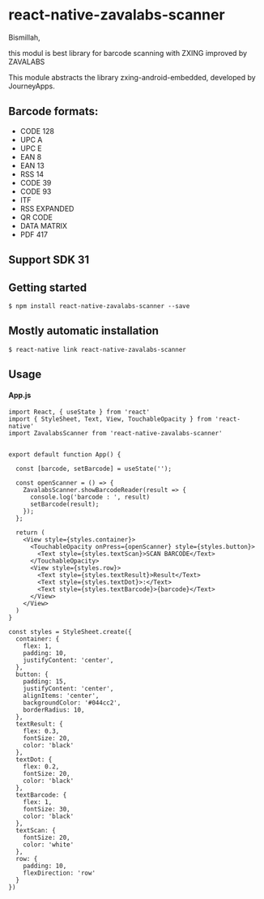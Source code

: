 # react-native-zavalabs-scanner

Bismillah,

this modul is best library for barcode scanning with ZXING improved by ZAVALABS

This module abstracts the library zxing-android-embedded, developed by JourneyApps.

## Barcode formats:

- CODE 128
- UPC A
- UPC E
- EAN 8
- EAN 13
- RSS 14
- CODE 39
- CODE 93
- ITF
- RSS EXPANDED
- QR CODE
- DATA MATRIX
- PDF 417

## Support SDK 31

## Getting started

```$ npm install react-native-zavalabs-scanner --save```

## Mostly automatic installation

```$ react-native link react-native-zavalabs-scanner```

## Usage 

#### App.js 

```
import React, { useState } from 'react'
import { StyleSheet, Text, View, TouchableOpacity } from 'react-native'
import ZavalabsScanner from 'react-native-zavalabs-scanner'


export default function App() {

  const [barcode, setBarcode] = useState('');

  const openScanner = () => {
    ZavalabsScanner.showBarcodeReader(result => {
      console.log('barcode : ', result)
      setBarcode(result);
    });
  };

  return (
    <View style={styles.container}>
      <TouchableOpacity onPress={openScanner} style={styles.button}>
        <Text style={styles.textScan}>SCAN BARCODE</Text>
      </TouchableOpacity>
      <View style={styles.row}>
        <Text style={styles.textResult}>Result</Text>
        <Text style={styles.textDot}>:</Text>
        <Text style={styles.textBarcode}>{barcode}</Text>
      </View>
    </View>
  )
}

const styles = StyleSheet.create({
  container: {
    flex: 1,
    padding: 10,
    justifyContent: 'center',
  },
  button: {
    padding: 15,
    justifyContent: 'center',
    alignItems: 'center',
    backgroundColor: '#044cc2',
    borderRadius: 10,
  },
  textResult: {
    flex: 0.3,
    fontSize: 20,
    color: 'black'
  },
  textDot: {
    flex: 0.2,
    fontSize: 20,
    color: 'black'
  },
  textBarcode: {
    flex: 1,
    fontSize: 30,
    color: 'black'
  },
  textScan: {
    fontSize: 20,
    color: 'white'
  },
  row: {
    padding: 10,
    flexDirection: 'row'
  }
})
```